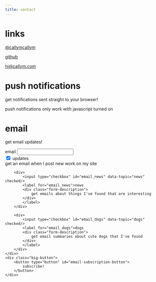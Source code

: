 ```yaml
---
title: contact
---
```

<h1>links</h1>

[@callymcallym](http://twitter.com/callymcallym)

[github](http://github.com/callym)

[hi@callym.com](mailto:hi@callym.com)

# push notifications
get notifications sent straight to your browser!
<div class="center monospace">
<span id="push_notifications">
	<noscript>
		push notifications only work with javascript turned on
	</noscript>
</span>
<a href="" id="push_notifications_action" style="display: none;"></a>
</div>

# email
get email updates!
<form class="center" id="email-subscription-form">
	<div class="email">
		<label for="email">email</label>
		<span class="email-input">
			<input type="email" id="email" name="email_address" required/>
		</span>
	</div>
	<div class="checkboxes" id="topics">
		<div>
			<input type="checkbox" id="email_updates" data-topic="updates" checked/>
			<label for="email_updates">updates
			<div class="form-description">
				get an email when I post new work on my site
			</div>
			</label>
		</div>

		<div>
			<input type="checkbox" id="email_news" data-topic="news" checked/>
			<label for="email_news">news
			<div class="form-description">
				get emails about things I've found that are interesting
			</div>
			</label>
		</div>

		<div>
			<input type="checkbox" id="email_dogs" data-topic="dogs" checked/>
			<label for="email_dogs">dogs
			<div class="form-description">
				get email summaries about cute dogs that I've found
			</div>
			</label>
		</div>
	</div>
	<div class="big-button">
		<button type="button" id="email-subscription-button">
			subscribe!
		</button>
	</div>
</form>

<script>
$(document).ready(function() {
	var is_subscribed = false;
	var $action_link = $('#push_notifications_action');

	var update_message = function() {
		var message = "";
		var action = "";
		if (is_subscribed) {
			message = "you have already subscribed!";
			action = "click here to unsubscribe";
		}
		else {
			message = "you aren't currently subscribed!";
			action = "click here to subscribe";	
		}
		$('#push_notifications').html(message);
		$action_link.html(action);
	};

	var toggle_subscribe = function() {
		if (is_subscribed) {
			push_unsubscribe()
				.then(function() {
					is_subscribed = false;
					update_message();
				});
		}
		else {
			push_subscribe()
				.then(function() {
					is_subscribed = true;
					update_message();
				});
		}
		return false;
	};

	$action_link.on('click', toggle_subscribe);

	if (!navigator.serviceWorker || !('PushManager' in window))
	{
		$('#push_notifications').html(
			`<p>your web browser doesn't support Service Workers or Push Notifications</p>
			<p>for more information about what browsers do, check
			<a href="http://caniuse.com/#feat=push-api">here</a></p>`
		);
	}
	else if (Notification.permission === 'denied') {
		$('#push_notifications').html(
			`<p>you have blocked notifications!</p>
			<p>if you want to unblock them, see instructions
			<a href="https://support.google.com/chrome/answer/6148059?hl=en-GB&ref_topic=3434353">
				here (Google Chrome)</a>
			(steps for Firefox are very similar)</p>`
		);
	} else {
		$action_link.show();
		navigator.serviceWorker.ready
			.then(function(registration) {
				return registration.pushManager.getSubscription();
			})
			.then(function(subscription) {
				if (subscription) {
					is_subscribed = true;
				}
			})
			.then(update_message);
	}

	$('#email-subscription-button').on('click', function() {
		var $form = $('#email-subscription-form');

		var email = $form.find('#email').val();

		if (email.length === 0) {
			callym.message("you need to enter an email", 'error');
			return;
		}

		if (email.indexOf('@') == -1) {
			callym.message("your email address needs to contain an '@'", 'error');
			return;
		}

		if (email.split('@').filter(Boolean).length < 2) {
			callym.message("your email needs text before and after the '@'", 'error');
			return;
		}

		// unsubscribe!
		if ($(this).hasClass('error')) {
			var subscription = {
				email: email
			};

			fetch('https://z8jnhu3g0g.execute-api.eu-west-1.amazonaws.com/production/unregister', {
				method: 'post',
				headers: {
					'Content-type' : 'application/json'
				},
				body: JSON.stringify(subscription)
			});
		}

		var topics = [];
		$form.find('input[type=checkbox]').each(function() {
			var $this = $(this);
			if ($this.prop('checked')) {
				topics.push($this.data('topic'));
			}
		});
		
		var subscription = {
			email: email,
			topics: topics
		};
		fetch('https://z8jnhu3g0g.execute-api.eu-west-1.amazonaws.com/production/register', {
			method: 'post',
			headers: {
				'Content-type' : 'application/json'
			},
			body: JSON.stringify(subscription)
		}).then(function() {
			callym.message("you have been sent a confirmation email");
		});
	});
	
	var check_subscribe = function() {
		var checked = 0;
		$('#email-subscription-form input[type=checkbox]').each(function() {
			checked += $(this).prop('checked') ? 1 : 0;
		});
		if (checked <= 0) {
			callym.message("please select at least one category to subscribe", 'error');
			$('#email-subscription-button').addClass('error').text('unsubscribe!');
		} else {
			$('#email-subscription-button').removeClass('error').text('subscribe!');
		}
	}
	
	$('#email-subscription-form #topics input[type=checkbox]').on('click', check_subscribe);

	var urlParams = new URLSearchParams(window.location.search);
	$('#email-subscription-form #email').val(urlParams.get('email'));

	var topics = urlParams.get('topics') || false;

	if (topics) {
		$('#email-subscription-form input[type=checkbox]').each(function() {
			var $this = $(this);
			if (topics.indexOf($this.data('topic')) > -1) {
				$this.prop('checked', true);
			} else {
				$this.prop('checked', false);
			}
		});
	}
	check_subscribe();
});
</script>